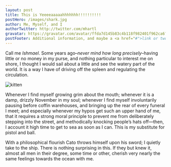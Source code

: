 ```yaml
---
layout: post
title: This is Yeeeeaaaaahhhhhhh!!!!!!!!!!
postHero: /images/shark.jpg
author: Me, Myself, and I
authorTwitter: http://twitter.com/mhartl
gravatar: https://gravatar.com/avatar/ffda7d145b83c4b118f982401f962ca6?s=150
postFooter: Additional information, and maybe a <a href="#">link or two</a>
---
```


Call me *Ishmael*. Some years ago–*never mind how long
precisely*–having little or no money in my purse, and nothing
particular to interest me on shore, I thought I would sail about a little
and see the watery part of the world. It is a way I have of driving off
the spleen and regulating the circulation.

<img class="pull-left" src="http://placekitten.com/g/400/200"
     alt="kitten">

Whenever I find myself growing grim about the mouth; whenever it is a damp,
drizzly November in my soul; whenever I find myself involuntarily pausing
before coffin warehouses, and bringing up the rear of every funeral I meet;
and especially whenever my hypos get such an upper hand of me, that it
requires a strong moral principle to prevent me from deliberately stepping
into the street, and methodically knocking people’s hats off—then, I
account it high time to get to sea as soon as I can. This is my substitute
for pistol and ball.

With a philosophical flourish Cato throws himself upon
his sword; I quietly take to the ship. There is nothing surprising in this.
If they but knew it, almost all men in their degree, some time or other,
cherish very nearly the same feelings towards the ocean with me.
